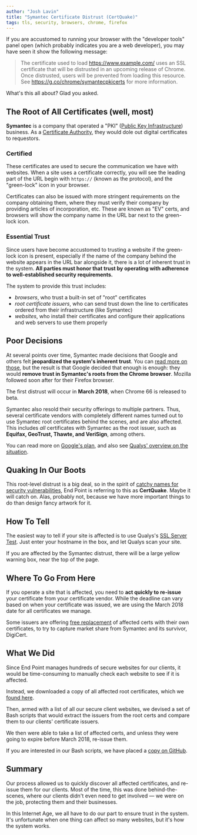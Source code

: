 ```yaml
---
author: "Josh Lavin"
title: "Symantec Certificate Distrust (CertQuake)"
tags: tls, security, browsers, chrome, firefox
---
```


If you are accustomed to running your browser with the "developer tools"
panel open (which probably indicates you are a web developer), you may
have seen it show the following message:

> The certificate used to load https://www.example.com/ uses an SSL
> certificate that will be distrusted in an upcoming release of Chrome.
> Once distrusted, users will be prevented from loading this resource.
> See https://g.co/chrome/symantecpkicerts for more information.

What's this all about? Glad you asked.

## The Root of All Certificates (well, most)

**Symantec** is a company that operated a "PKI" ([Public Key Infrastructure](https://en.wikipedia.org/wiki/Public_key_infrastructure)) business. As a [Certificate Authority](https://en.wikipedia.org/wiki/Certificate_authority), they would dole out digital certificates to requestors. 

### Certified

These certificates are used to secure the communication we have with
websites. When a site uses a certificate correctly, you will see the
leading part of the URL begin with `https://` (known as the protocol),
and the "green-lock" icon in your browser.

Certificates can also be issued with more stringent requirements on the
company obtaining them, where they must verify their company by
providing articles of incorporation, etc. These are known as "EV" certs,
and browsers will show the company name in the URL bar next to the green-lock icon.

### Essential Trust

Since users have become accustomed to trusting a website if the green-lock
icon is present, especially if the name of the company behind the
website appears in the URL bar alongside it, there is a lot of inherent
trust in the system. **All parties must honor that trust by operating
with adherence to well-established security requirements.**

The system to provide this trust includes:

- *browsers*, who trust a built-in set of "root" certificates
- *root certificate issuers*, who can send trust down the line to
  certificates ordered from their infrastructure (like Symantec)
- *websites*, who install their certificates and configure their
  applications and web servers to use them properly

## Poor Decisions

At several points over time, Symantec made decisions that Google and others felt **jeopardized the system's inherent trust**. You can [read more on those](https://wiki.mozilla.org/CA:Symantec_Issues), but the result is that Google decided that enough is enough: they would **remove trust in Symantec's roots from the Chrome browser**. Mozilla followed soon after for their Firefox browser.

The first distrust will occur in **March 2018**, when Chrome 66 is released to beta.

Symantec also resold their security offerings to multiple partners.
Thus, several certificate vendors with completely different names turned
out to use Symantec root certificates behind the scenes, and are also affected. 
This includes *all* certificates with Symantec as the root issuer, such as **Equifax, GeoTrust, Thawte,
and VeriSign**, among others.

You can read more on [Google's plan](https://security.googleblog.com/2017/09/chromes-plan-to-distrust-symantec.html), and also see [Qualys' overview on the situation](https://blog.qualys.com/ssllabs/2017/09/26/google-and-mozilla-deprecating-existing-symantec-certificates).

## Quaking In Our Boots

This root-level distrust is a big deal, so in the spirit of [catchy names for security vulnerabilities](https://medium.com/threat-intel/bug-branding-heartbleed-14ef1a64047f), End Point is referring to this as **CertQuake**. Maybe it will catch on. Alas, probably not, because we have more important things to do than design fancy artwork for it.

## How To Tell

The easiest way to tell if your site is affected is to use Qualys's [SSL Server Test](https://www.ssllabs.com/ssltest/index.html). Just enter your hostname in the box, and let Qualys scan your site. 

If you are affected by the Symantec distrust, there will be a large
yellow warning box, near the top of the page.

## Where To Go From Here

If you operate a site that is affected, you need to **act quickly to re-issue**
your certificate from your certificate vendor. While the deadline
can vary based on when your certificate was issued, we are using the
March 2018 date for all certificates we manage.

Some issuers are offering [free replacement](https://www.namecheap.com/symantec-replace/) of affected certs with their
own certificates, to try to capture market share from Symantec and its
survivor, DigiCert.

## What We Did

Since End Point manages hundreds of secure websites for our clients,
it would be time-consuming to manually check each website to see if it
is affected.

Instead, we downloaded a copy of all affected root certificates, which we [found here](https://chromium.googlesource.com/chromium/src/+/master/net/data/ssl/symantec/roots/).

Then, armed with a list of all our secure client websites, we devised a
set of Bash scripts that would extract the issuers from the root certs
and compare them to our clients' certificate issuers.

We then were able to take a list of affected certs, and unless they
were going to expire before March 2018, re-issue them.

If you are interested in our Bash scripts, we have placed a [copy on GitHub](https://github.com/jdigory/symantec-distrust).

## Summary

Our process allowed us to quickly discover all affected certificates,
and re-issue them for our clients. Most of the time, this was done behind-the-scenes,
where our clients didn't even need to get involved &mdash; we
were on the job, protecting them and their businesses.

In this Internet Age, we all have to do our part to ensure trust in the
system. It's unfortunate when one thing can affect so many websites, but
it's how the system works.
